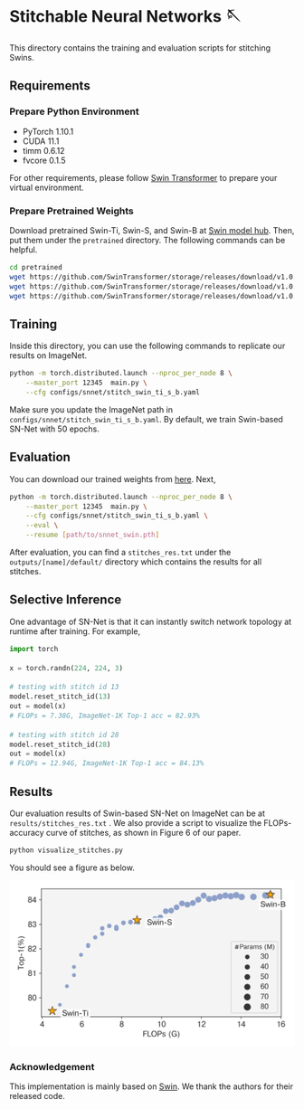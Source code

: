# Stitchable Neural Networks 🪡

This directory contains the training and evaluation scripts for stitching Swins.



## Requirements

### Prepare Python Environment
* PyTorch 1.10.1
* CUDA 11.1
* timm 0.6.12
* fvcore 0.1.5

For other requirements, please follow [Swin Transformer](https://github.com/microsoft/Swin-Transformer/blob/main/get_started.md) to prepare your virtual environment.



### Prepare Pretrained Weights

Download pretrained Swin-Ti, Swin-S, and Swin-B at [Swin model hub](https://github.com/microsoft/Swin-Transformer/blob/main/MODELHUB.md). Then, put them under the `pretrained` directory. The following commands can be helpful.
```bash
cd pretrained
wget https://github.com/SwinTransformer/storage/releases/download/v1.0.8/swin_tiny_patch4_window7_224_22kto1k_finetune.pth
wget https://github.com/SwinTransformer/storage/releases/download/v1.0.8/swin_small_patch4_window7_224_22kto1k_finetune.pth
wget https://github.com/SwinTransformer/storage/releases/download/v1.0.0/swin_base_patch4_window7_224_22kto1k.pth
```



## Training

Inside this directory, you can use the following commands to replicate our results on ImageNet.

```bash
python -m torch.distributed.launch --nproc_per_node 8 \
    --master_port 12345  main.py \
    --cfg configs/snnet/stitch_swin_ti_s_b.yaml
```

Make sure you update the ImageNet path in `configs/snnet/stitch_swin_ti_s_b.yaml`. By default, we train Swin-based SN-Net with 50 epochs. 



## Evaluation

You can download our trained weights from [here](https://github.com/ziplab/SN-Net/releases/download/v1.0/snnet_swin.pth). Next,


```bash
python -m torch.distributed.launch --nproc_per_node 8 \
    --master_port 12345  main.py \
    --cfg configs/snnet/stitch_swin_ti_s_b.yaml \
    --eval \
    --resume [path/to/snnet_swin.pth]
```

After evaluation, you can find a `stitches_res.txt` under the `outputs/[name]/default/` directory which contains the results for all stitches.


## Selective Inference

One advantage of SN-Net is that it can instantly switch network topology at runtime after training. For example,

```python
import torch

x = torch.randn(224, 224, 3)

# testing with stitch id 13
model.reset_stitch_id(13)
out = model(x)
# FLOPs = 7.38G, ImageNet-1K Top-1 acc = 82.93%

# testing with stitch id 28
model.reset_stitch_id(28)
out = model(x)
# FLOPs = 12.94G, ImageNet-1K Top-1 acc = 84.13%
```


## Results

Our evaluation results of Swin-based SN-Net on ImageNet can be at `results/stitches_res.txt` . We also provide a script to visualize the FLOPs-accuracy curve of stitches, as shown  in Figure 6 of our paper.

```bash
python visualize_stitches.py
```

You should see a figure as below.

![](results/swin_res.jpg)



### Acknowledgement

This implementation is mainly based on [Swin](https://github.com/microsoft/Swin-Transformer). We thank the authors for their released code.
